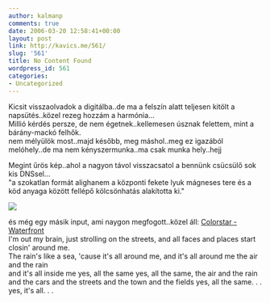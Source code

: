 ```yaml
---
author: kalmanp
comments: true
date: 2006-03-20 12:58:41+00:00
layout: post
link: http://kavics.me/561/
slug: '561'
title: No Content Found
wordpress_id: 561
categories:
- Uncategorized
---
```


Kicsit visszaolvadok a digitálba..de ma a felszín alatt teljesen kitölt a napsütés..közel rezeg hozzám a harmónia...  
Millió kérdés persze, de nem égetnek..kellemesen úsznak felettem, mint a bárány-mackó felhők.  
nem mélyülök most..majd később, meg máshol..meg ez igazából melóhely..de ma nem kényszermunka..ma csak munka hely..hejj




Megint űrös kép..ahol a nagyon távol visszacsatol a bennünk csücsülő sok kis DNSsel...  
"a szokatlan formát alighanem a központi fekete lyuk mágneses tere és a köd anyaga között fellépő kölcsönhatás alakította ki."




![](http://kavics.freeblog.hu/Files/sig06-004_small.jpg)




és még egy másik input, ami naygon megfogott..közel áll: [Colorstar - Waterfront](http://www.colorstar.hu/audio/colorstar_-_waterfront.mp3)  
I'm out my brain, just strolling on the streets, and all faces and places start closin' around me.  
The rain's like a sea, 'cause it's all around me, and it's all around me the air and the rain  
and it's all inside me yes, all the same yes, all the same, the air and the rain  
and the cars and the streets and the town and the fields yes, all the same. . . yes, it's all. . . 
